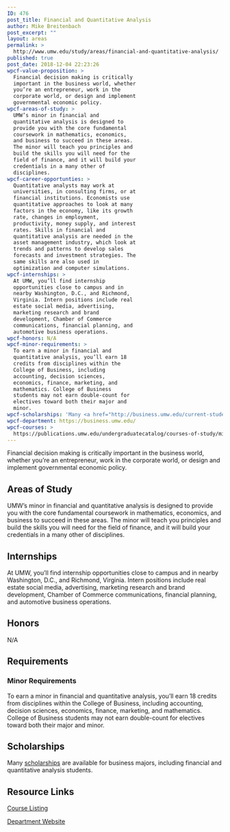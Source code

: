```yaml
---
ID: 476
post_title: Financial and Quantitative Analysis
author: Mike Breitenbach
post_excerpt: ""
layout: areas
permalink: >
  http://www.umw.edu/study/areas/financial-and-quantitative-analysis/
published: true
post_date: 2018-12-04 22:23:26
wpcf-value-proposition: >
  Financial decision making is critically
  important in the business world, whether
  you’re an entrepreneur, work in the
  corporate world, or design and implement
  governmental economic policy.
wpcf-areas-of-study: >
  UMW’s minor in financial and
  quantitative analysis is designed to
  provide you with the core fundamental
  coursework in mathematics, economics,
  and business to succeed in these areas.
  The minor will teach you principles and
  build the skills you will need for the
  field of finance, and it will build your
  credentials in a many other of
  disciplines.
wpcf-career-opportunties: >
  Quantitative analysts may work at
  universities, in consulting firms, or at
  financial institutions. Economists use
  quantitative approaches to look at many
  factors in the economy, like its growth
  rate, changes in employment,
  productivity, money supply, and interest
  rates. Skills in financial and
  quantitative analysis are needed in the
  asset management industry, which look at
  trends and patterns to develop sales
  forecasts and investment strategies. The
  same skills are also used in
  optimization and computer simulations.
wpcf-internships: >
  At UMW, you’ll find internship
  opportunities close to campus and in
  nearby Washington, D.C., and Richmond,
  Virginia. Intern positions include real
  estate social media, advertising,
  marketing research and brand
  development, Chamber of Commerce
  communications, financial planning, and
  automotive business operations.
wpcf-honors: N/A
wpcf-minor-requirements: >
  To earn a minor in financial and
  quantitative analysis, you’ll earn 18
  credits from disciplines within the
  College of Business, including
  accounting, decision sciences,
  economics, finance, marketing, and
  mathematics. College of Business
  students may not earn double-count for
  electives toward both their major and
  minor.
wpcf-scholarships: 'Many <a href="http://business.umw.edu/current-students/undergraduate-scholarships/">scholarships</a> are available for business majors, including financial and quantitative analysis students.'
wpcf-department: https://business.umw.edu/
wpcf-courses: >
  https://publications.umw.edu/undergraduatecatalog/courses-of-study/minors/financial-and-quantitative-analysis/
---
```


<!-- Types Custom Fields: -->

<!-- value-proposition -->
Financial decision making is critically important in the business world, whether you’re an entrepreneur, work in the corporate world, or design and implement governmental economic policy.
<!-- End value-proposition -->

<!-- areas-of-study -->
<h2>Areas of Study</h2>UMW’s minor in financial and quantitative analysis is designed to provide you with the core fundamental coursework in mathematics, economics, and business to succeed in these areas. The minor will teach you principles and build the skills you will need for the field of finance, and it will build your credentials in a many other of disciplines.
<!-- End areas-of-study -->

<!-- internships -->
<h2>Internships</h2>At UMW, you’ll find internship opportunities close to campus and in nearby Washington, D.C., and Richmond, Virginia. Intern positions include real estate social media, advertising, marketing research and brand development, Chamber of Commerce communications, financial planning, and automotive business operations.
<!-- End internships -->

<!-- honors -->
<h2>Honors</h2>N/A
<!-- End honors -->

<!-- requirements -->
<h2>Requirements</h2>
<!-- minor-requirements -->
<h3>Minor Requirements</h3>To earn a minor in financial and quantitative analysis, you’ll earn 18 credits from disciplines within the College of Business, including accounting, decision sciences, economics, finance, marketing, and mathematics. College of Business students may not earn double-count for electives toward both their major and minor.
<!-- End minor-requirements -->

<!-- End requirements -->

<!-- scholarships -->
<h2>Scholarships</h2>Many <a href="http://business.umw.edu/current-students/undergraduate-scholarships/">scholarships</a> are available for business majors, including financial and quantitative analysis students.
<!-- End scholarships -->

<!-- resource-links -->
<h2>Resource Links</h2>
<!-- courses -->
<a href="https://publications.umw.edu/undergraduatecatalog/courses-of-study/minors/financial-and-quantitative-analysis/" class="button">Course Listing</a>
<!-- End courses -->

<!-- department -->
<a href="https://business.umw.edu/" class="button">Department Website</a>
<!-- End department -->

<!-- End resource-links -->

<!-- End Types Custom Fields -->